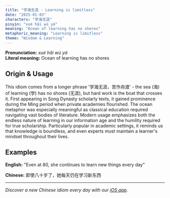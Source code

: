 ```yaml
---
title: "学海无涯 - Learning is limitless"
date: "2025-01-03"
characters: "学海无涯"
pinyin: "xué hǎi wú yá"
meaning: "Ocean of learning has no shores"
metaphoric_meaning: "Learning is limitless"
theme: "Wisdom & Learning"
---
```


**Pronunciation:** *xué hǎi wú yá*  
**Literal meaning:** Ocean of learning has no shores

## Origin & Usage

This idiom comes from a longer phrase '学海无涯，苦作舟渡' - the sea (海) of learning (学) has no shores (无涯), but hard work is the boat that crosses it. First appearing in Song Dynasty scholarly texts, it gained prominence during the Ming period when private academies flourished. The ocean metaphor was especially meaningful as classical education required navigating vast bodies of literature. Modern usage emphasizes both the endless nature of learning in our information age and the humility required for true scholarship. Particularly popular in academic settings, it reminds us that knowledge is boundless, and even experts must maintain a learner's mindset throughout their lives.

## Examples

**English:** "Even at 80, she continues to learn new things every day"

**Chinese:** 即使八十岁了，她每天仍在学习新东西

---

*Discover a new Chinese idiom every day with our [iOS app](https://apps.apple.com/us/app/daily-chinese-idioms/id6670238264).*
